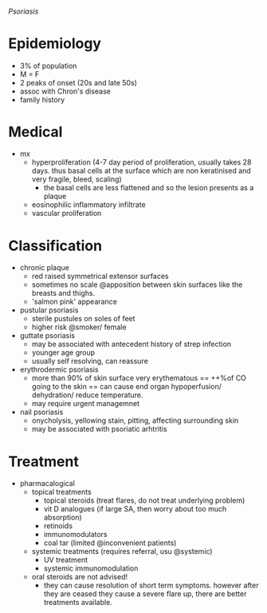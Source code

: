 ###### Psoriasis

# Epidemiology
- 3% of population
- M = F
- 2 peaks of onset (20s and late 50s)
- assoc with Chron's disease
- family history

# Medical
- mx
    + hyperproliferation (4-7 day period of proliferation, usually takes 28 days. thus basal cells at the surface which are non keratinised and very fragile, bleed, scaling)
        * the basal cells are less flattened and so the lesion presents as a plaque
    + eosinophilic inflammatory infiltrate
    + vascular proliferation

# Classification
- chronic plaque
    + red raised symmetrical extensor surfaces
    + sometimes no scale @apposition between skin surfaces like the breasts and thighs.
    + 'salmon pink' appearance
- pustular psoriasis
    + sterile pustules on soles of feet
    + higher risk @smoker/ female
- guttate psoriasis
    + may be associated with antecedent history of strep infection
    + younger age group
    + usually self resolving, can reassure
- erythrodermic psoriasis
    + more than 90% of skin surface very erythematous == ++%of CO going to the skin == can cause end organ hypoperfusion/ dehydration/ reduce temperature. 
    + may require urgent managemnet
- nail psoriasis
    + onycholysis, yellowing stain, pitting, affecting surrounding skin
    + may be associated with psoriatic arhtritis

# Treatment
- pharmacalogical
    + topical treatments
        * topical steroids (treat flares, do not treat underlying problem)
        * vit D analogues (if large SA, then worry about too much absorption)
        * retinoids
        * immunomodulators
        * coal tar (limited @inconvenient patients)
    + systemic treatments (requires referral, usu @systemic)
        * UV treatment
        * systemic immunomodulation
    + oral steroids are not advised!
        * they can cause resolution of short term symptoms. however after they are ceased they cause a severe flare up, there are better treatments available. 
